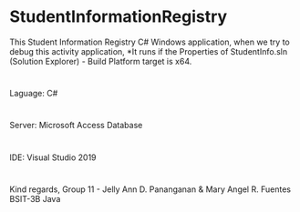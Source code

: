 # StudentInformationRegistry

This Student Information Registry C# Windows application, when we try to debug this activity application, 
*It runs if the Properties of StudentInfo.sln (Solution Explorer) - Build  Platform target is x64. 
#
Laguage: C#
#
Server: Microsoft Access Database
#
IDE: Visual Studio 2019
#

Kind regards,
Group 11 -
Jelly Ann D. Pananganan & Mary Angel R. Fuentes
BSIT-3B Java

